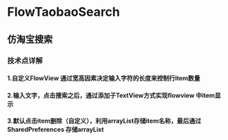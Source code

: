 # FlowTaobaoSearch
## 仿淘宝搜索<br>
### 技术点详解<br>
#### 1.自定义FlowView 通过宽高因素决定输入字符的长度来控制行item数量<br>
#### 2.输入文字，点击搜索之后，通过添加子TextView方式实现flowview 中item显示<br>
#### 3.默认点击item删除（自定义），利用arrayList存储item名称，最后通过SharedPreferences 存储arrayList
